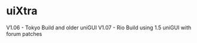 # uiXtra

V1.06 - Tokyo Build and older uniGUI
V1.07 - Rio Build using 1.5 uniGUI with forum patches

